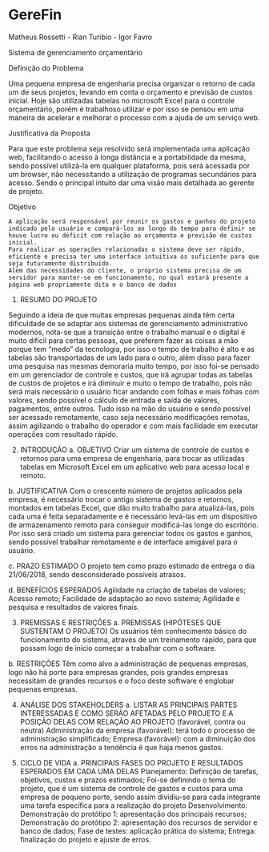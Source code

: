 # GereFin
Matheus Rossetti - Rian Turibio - Igor Favro

Sistema de gerenciamento orçamentário 
	

Definição do Problema

Uma pequena empresa de engenharia precisa organizar o retorno  de cada um de seus projetos, levando em conta o orçamento e previsão de custos inicial.
Hoje são utilizadas tabelas no microsoft Excel para o controle orçamentário, porém é trabalhoso utilizar e por isso se pensou em uma maneira de acelerar e melhorar o processo com a ajuda de um serviço web. 


Justificativa da Proposta

Para que este problema seja resolvido será implementada uma aplicação web, facilitando o acesso à longa distância e a portabilidade da mesma, sendo possível utilizá-la em qualquer plataforma, pois será acessada por um browser, não necessitando a utilização de programas secundários para acesso. Sendo o principal intuito dar uma visão mais detalhada ao gerente de projeto.  	


Objetivo

	A aplicação será responsável por reunir os gastos e ganhos do projeto indicado pelo usuário e compará-los ao longo do tempo para definir se houve lucro ou déficit com relação ao orçamento e previsão de custos inicial. 
	Para realizar as operações relacionadas o sistema deve ser rápido, eficiente e precisa ter uma interface intuitiva os suficiente para que seja futuramente distribuído.
	Além das necessidades do cliente, o próprio sistema precisa de um servidor para manter-se em funcionamento, no qual estará presente a página web propriamente dita e o banco de dados
  
  1. RESUMO DO PROJETO 

Seguindo a ideia de que muitas empresas pequenas ainda têm certa dificuldade de se adaptar aos sistemas de gerenciamento administrativo modernos, nota-se que a transição entre o trabalho manual e o digital é muito difícil para certas pessoas, que preferem fazer as coisas a mão porque tem “medo” da tecnologia, por isso o tempo de trabalho é alto e as tabelas são transportadas de um lado para o outro, além disso para fazer uma pesquisa nas mesmas demoraria muito tempo, por isso foi-se pensado em um gerenciador de controle e custos, que irá agrupar todas as tabelas de custos de projetos e irá diminuir e muito o tempo de trabalho, pois não será mais necessário o usuário ficar andando com folhas e mais folhas com valores, sendo possível o cálculo de entrada e saída de valores, pagamentos, entre outros. Tudo isso na mão do usuário e sendo possível ser acessado remotamente, caso seja necessário modificações remotas, assim agilizando o trabalho do operador e com mais facilidade em executar operações com resultado rápido. 

2. INTRODUÇÃO 
a. OBJETIVO 
Criar um sistema de controle de custos e retornos para uma empresa de engenharia, para trocar as utilizadas tabelas em Microsoft Excel em um aplicativo web para acesso local e remoto.

b. JUSTIFICATIVA
Com o crescente número de projetos aplicados pela empresa, é necessário trocar o antigo sistema de gastos e retornos, montados em tabelas Excel, que dão muito trabalho para atualizá-las, pois cada uma é feita separadamente e é necessário levá-las  em um dispositivo de armazenamento remoto para conseguir modificá-las longe do escritório.
Por isso será criado um sistema para gerenciar todos os gastos e ganhos, sendo possível trabalhar remotamente e de interface amigável para o usuário. 

c. PRAZO ESTIMADO 
O projeto tem como prazo estimado de entrega o dia 21/06/2018, sendo desconsiderado possíveis atrasos.

d. BENEFÍCIOS ESPERADOS
Agilidade na criação de tabelas de valores;
Acesso remoto;
Facilidade de adaptação ao novo sistema;
Agilidade e pesquisa e resultados de valores finais.	

3. PREMISSAS E RESTRIÇÕES 
a. PREMISSAS (HIPÓTESES QUE SUSTENTAM O PROJETO)
Os usuários têm conhecimento básico do funcionamento do sistema, através de um treinamento rápido, para que possam logo de inicio começar a trabalhar com o software.



b. RESTRIÇÕES 
Têm como alvo a administração de pequenas empresas, logo não há porte para empresas grandes, pois grandes empresas necessitam de grandes recursos e o foco deste software é englobar pequenas empresas.

4. ANÁLISE DOS STAKEHOLDERS 
a. LISTAR AS PRINCIPAIS PARTES INTERESSADAS E COMO SERÃO AFETADAS PELO PROJETO E A POSIÇÃO DELAS COM RELAÇÃO AO PROJETO (favorável, contra ou neutra)
Administração da empresa (favorável): terá todo o processo de administração simplificado;
Empresa (favorável): com a diminuição dos erros na administração a tendência é que haja menos gastos.

5. CICLO DE VIDA 
a. PRINCIPAIS FASES DO PROJETO E RESULTADOS ESPERADOS EM CADA UMA DELAS 
Planejamento: Definição de tarefas, objetivos, custos e prazos estimados;
	Foi-se definindo o tema do projeto, que é um sistema de controle de gastos e custos para uma empresa de pequeno porte, sendo assim dividiu-se para cada integrante uma tarefa específica para a realização do projeto
Desenvolvimento:
Demonstração do protótipo 1: apresentação dos principais recursos;
Demonstração do protótipo 2: apresentação dos recursos de servidor e banco de dados;
Fase de testes: aplicação prática do sistema;
Entrega: finalização do projeto e ajuste de erros.

